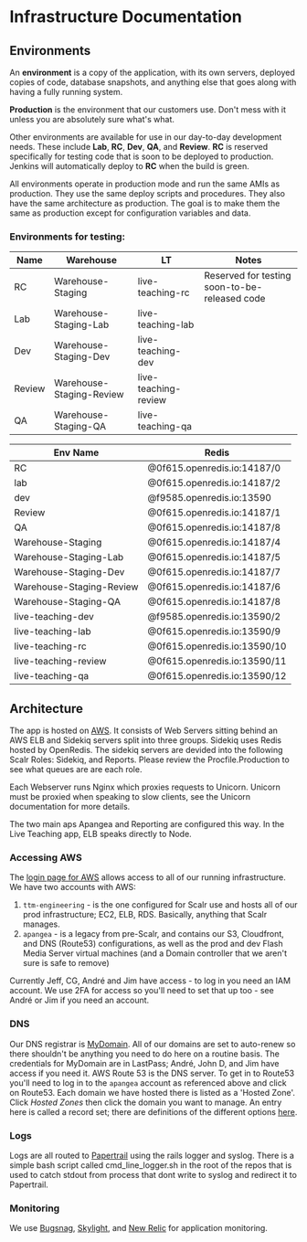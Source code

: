 # Infrastructure Documentation

## Environments

An **environment** is a copy of the application, with its
own servers, deployed copies of code, database snapshots, and anything
else that goes along with having a fully running system.

**Production** is the environment that our customers use. Don't mess
with it unless you are absolutely sure what's what.

Other environments are available for use in our day-to-day development
needs. These include **Lab**, **RC**, **Dev**, **QA**, and **Review**. **RC**
is reserved specifically for testing code that is soon to be deployed
to production. Jenkins will automatically deploy to **RC** when the build is
green.

All environments operate in production mode and run the same AMIs as production. They use
the same deploy scripts and procedures. They also have the same architecture as production. The
goal is to make them the same as production except for configuration variables and data.

### Environments for testing:

|Name|Warehouse|LT|Notes|
|----|-----|-----|------|
|RC  |Warehouse-Staging|live-teaching-rc|Reserved for testing soon-to-be-released code|
|Lab |Warehouse-Staging-Lab|live-teaching-lab|     |
|Dev |Warehouse-Staging-Dev|live-teaching-dev|     |to enable live-teaching go to https://live-teaching-dev.thinkthroughmath.com/ and accept use without certificate
|Review|Warehouse-Staging-Review|live-teaching-review||
|QA|Warehouse-Staging-QA|live-teaching-qa||

|Env Name|Redis|
|--------|-----|
|RC|@0f615.openredis.io:14187/0|
|lab|@0f615.openredis.io:14187/2|
|dev|@f9585.openredis.io:13590|
|Review|@0f615.openredis.io:14187/1|
|QA|@0f615.openredis.io:14187/8|
|Warehouse-Staging|@0f615.openredis.io:14187/4|N/A|
|Warehouse-Staging-Lab|@0f615.openredis.io:14187/5|N/A|
|Warehouse-Staging-Dev|@0f615.openredis.io:14187/7|N/A|
|Warehouse-Staging-Review|@0f615.openredis.io:14187/6|N/A|
|Warehouse-Staging-QA|@0f615.openredis.io:14187/8|N/A|
|live-teaching-dev|@f9585.openredis.io:13590/2|N/A|
|live-teaching-lab|@0f615.openredis.io:13590/9|N/A|
|live-teaching-rc|@0f615.openredis.io:13590/10|N/A|
|live-teaching-review|@0f615.openredis.io:13590/11|N/A|
|live-teaching-qa|@0f615.openredis.io:13590/12|N/A|

## Architecture

The app is hosted on [AWS](https://console.aws.amazon.com/console). It consists of Web Servers sitting behind an AWS ELB and Sidekiq servers split into three groups. Sidekiq uses Redis hosted by OpenRedis. The sidekiq servers are devided into the following Scalr Roles: Sidekiq, and Reports. Please review the Procfile.Production to see what queues are are each role.

Each Webserver runs Nginx which proxies requests to Unicorn. Unicorn must be proxied when speaking to slow clients, see the Unicorn documentation for more details.

The two main aps Apangea and Reporting are configured this way. In the Live Teaching app, ELB speaks directly to Node.

### Accessing AWS

The [login page for AWS](https://console.aws.amazon.com/console) allows access to all of our running infrastructure. We have two accounts with AWS:
1) `ttm-engineering` - is the one configured for Scalr use and hosts all of our prod infrastructure; EC2, ELB, RDS. Basically, anything that Scalr manages.
2) `apangea` - is a legacy from pre-Scalr, and contains our S3, Cloudfront, and DNS (Route53) configurations, as well as the prod and dev Flash Media Server virtual machines (and a Domain controller that we aren't sure is safe to remove)

Currently Jeff, CG, André and Jim have access - to log in you need an IAM account. We use 2FA for access so you'll need to set that up too - see André or Jim if you need an account.

### DNS

Our DNS registrar is [MyDomain](https://secure.mydomain.com/secure/login.bml). All of our domains are set to auto-renew so there shouldn't be anything you need to do here on a routine basis. The credentials for MyDomain are in LastPass; André, John D, and Jim have access if you need it. AWS Route 53 is the DNS server. To get in to Route53 you'll need to log in to the `apangea` account as referenced above and click on Route53. Each domain we have hosted there is listed as a 'Hosted Zone'. Click *Hosted Zones* then click the domain you want to manage. An entry here is called a record set; there are definitions of the different options [here](http://docs.aws.amazon.com/Route53/latest/DeveloperGuide/ResourceRecordTypes.html).   

### Logs

Logs are all routed to [Papertrail](https://papertrailapp.com) using the rails logger and syslog. There is a simple bash script called cmd_line_logger.sh in the
root of the repos that is used to catch stdout from process that dont write to syslog and redirect it to Papertrail.

### Monitoring

We use [Bugsnag](http://bugsnag.com), [Skylight](https://slylight.io), and [New Relic](https:/newrelic.com) for application monitoring.

